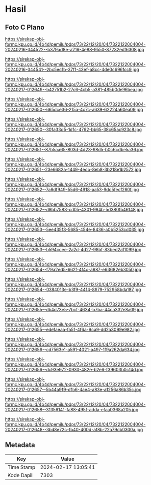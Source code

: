 # Hasil

## Foto C Plano

https://sirekap-obj-formc.kpu.go.id/4b4d/pemilu/pdpr/73/22/12/20/04/7322122004004-20240216-044522--b379ad8e-a216-4e88-9550-87232edf6308.jpg

https://sirekap-obj-formc.kpu.go.id/4b4d/pemilu/pdpr/73/22/12/20/04/7322122004004-20240216-044541--2bc5ec1b-37f1-43ef-a8cc-4de0c696fcc9.jpg

https://sirekap-obj-formc.kpu.go.id/4b4d/pemilu/pdpr/73/22/12/20/04/7322122004004-20240217-012649--b42751b2-27c6-4cb5-a381-485b0de96bea.jpg

https://sirekap-obj-formc.kpu.go.id/4b4d/pemilu/pdpr/73/22/12/20/04/7322122004004-20240217-012650--665dce36-215a-4c7c-a639-62224a60ea09.jpg

https://sirekap-obj-formc.kpu.go.id/4b4d/pemilu/pdpr/73/22/12/20/04/7322122004004-20240217-012650--301a33d5-1d1c-4762-bb65-38c65ac923c8.jpg

https://sirekap-obj-formc.kpu.go.id/4b4d/pemilu/pdpr/73/22/12/20/04/7322122004004-20240217-012651--87b5aa65-803d-4d23-98d5-b0c6cdbe5a36.jpg

https://sirekap-obj-formc.kpu.go.id/4b4d/pemilu/pdpr/73/22/12/20/04/7322122004004-20240217-012651--23e6682a-1449-4ecb-8eb8-3b218e1b2572.jpg

https://sirekap-obj-formc.kpu.go.id/4b4d/pemilu/pdpr/73/22/12/20/04/7322122004004-20240217-012652--7a6df949-55d6-4918-aa53-9dc5fecf260f.jpg

https://sirekap-obj-formc.kpu.go.id/4b4d/pemilu/pdpr/73/22/12/20/04/7322122004004-20240217-012652--d8bb7583-cd05-4301-994b-5d380fb46148.jpg

https://sirekap-obj-formc.kpu.go.id/4b4d/pemilu/pdpr/73/22/12/20/04/7322122004004-20240217-012653--5ee435f3-5685-454e-8436-a0b5253cd035.jpg

https://sirekap-obj-formc.kpu.go.id/4b4d/pemilu/pdpr/73/22/12/20/04/7322122004004-20240217-012653--b594ccee-2a2d-4d27-98bf-83bed2a11099.jpg

https://sirekap-obj-formc.kpu.go.id/4b4d/pemilu/pdpr/73/22/12/20/04/7322122004004-20240217-012654--f79a2ed5-662f-4f4c-a987-e63682eb3050.jpg

https://sirekap-obj-formc.kpu.go.id/4b4d/pemilu/pdpr/73/22/12/20/04/7322122004004-20240217-012654--0384013e-b3f9-4414-8979-752958bda187.jpg

https://sirekap-obj-formc.kpu.go.id/4b4d/pemilu/pdpr/73/22/12/20/04/7322122004004-20240217-012655--db4d73e5-7bcf-4634-b7ba-44ca332e8a09.jpg

https://sirekap-obj-formc.kpu.go.id/4b4d/pemilu/pdpr/73/22/12/20/04/7322122004004-20240217-012655--ede1aeaa-fa51-4f6a-9ca9-dd2a3099e982.jpg

https://sirekap-obj-formc.kpu.go.id/4b4d/pemilu/pdpr/73/22/12/20/04/7322122004004-20240217-012656--cd7563e1-a591-4021-a497-1f9a262da634.jpg

https://sirekap-obj-formc.kpu.go.id/4b4d/pemilu/pdpr/73/22/12/20/04/7322122004004-20240217-012656--dc93e972-0930-482e-b2e6-f39603b0c14d.jpg

https://sirekap-obj-formc.kpu.go.id/4b4d/pemilu/pdpr/73/22/12/20/04/7322122004004-20240217-012657--5b44a9f9-d1b6-4ae4-a83e-a1256a86b35c.jpg

https://sirekap-obj-formc.kpu.go.id/4b4d/pemilu/pdpr/73/22/12/20/04/7322122004004-20240217-012658--31356141-fa88-495f-adda-efaa0368a205.jpg

https://sirekap-obj-formc.kpu.go.id/4b4d/pemilu/pdpr/73/22/12/20/04/7322122004004-20240217-012648--3bd8e72c-fb40-400d-af8b-22a79cb0300a.jpg


## Metadata

| Key        | Value               |
| ---------- | ------------------- |
| Time Stamp | 2024-02-17 13:05:41 |
| Kode Dapil | 7303                |



